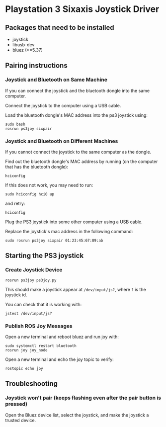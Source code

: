 Playstation 3 Sixaxis Joystick Driver
=====================================

## Packages that need to be installed
 * joystick
 * libusb-dev
 * bluez (>=5.37)

## Pairing instructions

### Joystick and Bluetooth on Same Machine

If you can connect the joystick and the bluetooth dongle into the same
computer.

Connect the joystick to the computer using a USB cable.

Load the bluetooth dongle's MAC address into the ps3 joystick using:

```
sudo bash
rosrun ps3joy sixpair
```

### Joystick and Bluetooth on Different Machines

If you cannot connect the joystick to the same computer as the dongle.

Find out the bluetooth dongle's MAC address by running (on the computer that has the bluetooth dongle):

```
hciconfig
```

If this does not work, you may need to run:

```
sudo hciconfig hci0 up
```

and retry:

```
hciconfig
```

Plug the PS3 joystick into some other computer using a USB cable.

Replace the joystick's mac address in the following command: 

```
sudo rosrun ps3joy sixpair 01:23:45:67:89:ab
```

## Starting the PS3 joystick

### Create Joystick Device

```
rosrun ps3joy ps3joy.py
```

This should make a joystick appear at `/dev/input/js?`, where `?` is the joystick id.

You can check that it is working with:

```
jstest /dev/input/js?
```

### Publish ROS Joy Messages

Open a new terminal and reboot bluez and run joy with:

```
sudo systemctl restart bluetooth
rosrun joy joy_node
```

Open a new terminal and echo the joy topic to verify:

```
rostopic echo joy
```

## Troubleshooting

### Joystick won't pair (keeps flashing even after the pair button is pressed)

Open the Bluez device list, select the joystick, and make the joystick a trusted device.

